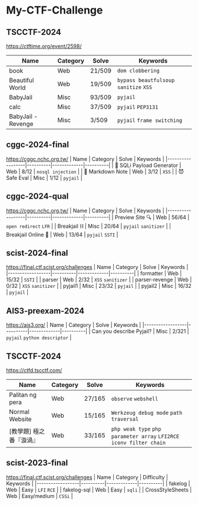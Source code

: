 # My-CTF-Challenge

## TSCCTF-2024

https://ctftime.org/event/2598/

| Name               | Category | Solve  | Keywords                             |
| ------------------ | -------- | ------ | ------------------------------------ |
| book               | Web      | 21/509 | `dom clobbering`                     |
| Beautiful World    | Web      | 19/509 | `bypass beautfulsoup sanitize` `XSS` |
| BabyJail           | Misc     | 93/509 | `pyjail`                             |
| calc               | Misc     | 37/509 | `pyjail` `PEP3131`                   |
| BabyJail - Revenge | Misc     | 3/509  | `pyjail` `frame switching`           |



## cggc-2024-final

https://cggc.nchc.org.tw/
| Name | Category | Solve | Keywords |
|------------------|----------|-------------|----------|
| 💉 SQLi Payload Generator | Web | 8/12 | `nosql injection` |
| 📒 Markdown Note | Web | 3/12 | `XSS` |
| 😈 Safe Eval | Misc | 1/12 | `pyjail` |

## cggc-2024-qual

https://cggc.nchc.org.tw/
| Name | Category | Solve | Keywords |
|------------------|----------|-------------|----------|
| Preview Site 🔍 | Web | 56/64 | `open redirect` `LFR` |
| Breakjail ⛓️ | Misc | 20/64 | `pyjail` `sanitizer` |
| Breakjail Online 🛜 | Web | 13/64 | `pyjail` `SSTI` |

## scist-2024-final

https://final.ctf.scist.org/challenges
| Name | Category | Solve | Keywords |
|------------------|----------|-------------|----------|
| formatter | Web | 15/32 | `SSTI` |
| parser | Web | 2/32 | `XSS` `sanitizer` |
| parser-revenge | Web | 0/32 | `XSS` `sanitizer` |
| pyjail1 | Misc | 23/32 | `pyjail` |
| pyjail2 | Misc | 16/32 | `pyjail` |

## AIS3-preexam-2024

https://ais3.org/
| Name | Category | Solve | Keywords |
|------------------|----------|-------------|----------|
| Can you describe Pyjail? | Misc | 2/321 | `pyjail` `python descriptor` |

## TSCCTF-2024
https://ctfd.tscctf.com/

| Name | Category | Solve | Keywords |
|------------------|----------|-------------|----------|
| Palitan ng pera | Web | 27/165 | `observe` `webshell` |
|  Normal Website| Web | 15/165 | `Werkzeug debug mode` `path traversal` |
| [教學題] 極之番『漩渦』 | Web | 33/165| `php weak type` `php parameter array` `LFI2RCE` `iconv filter chain`|

## scist-2023-final

https://final.ctf.scist.org/challenges
| Name | Category | Difficulty | Keywords |
|------------------|----------|-------------|----------|
| fakelog | Web | Easy | `LFI` `RCE` |
| fakelog-sql | Web | Easy | `sqli` |
| CrossStyleSheets | Web | Easy/medium | `CSSi` |
